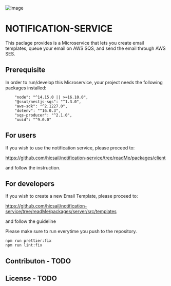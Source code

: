 
![image](https://user-images.githubusercontent.com/62607343/202245103-044d5c0b-7dec-416b-a178-66b4875dc399.png)



# NOTIFICATION-SERVICE

This paclage provides is a Microservice that lets you create email templates, queue your email on AWS SQS, and send the email through AWS SES.

## Prerequisite

In order to run/develop this Microservice, your project needs the following packages installed:

```
    "node": "^14.15.0 || >=16.10.0",
    "@ssut/nestjs-sqs": "^1.3.0",
    "aws-sdk": "^2.1227.0",
    "dotenv": "^16.0.3",
    "sqs-producer": "^2.1.0",
    "uuid": "^9.0.0"
```

## For users

If you wish to use the notification service, please proceed to:

https://github.com/hicsail/notification-service/tree/readMe/packages/client

and follow the instruction.


## For developers

If you wish to create a new Email Template, please proceed to:

https://github.com/hicsail/notification-service/tree/readMe/packages/server/src/templates

and follow the guideline

Please make sure to run everytime you push to the repository.

```
npm run prettier:fix
npm run lint:fix
```


## Contributon - TODO
## License - TODO

